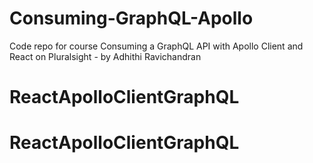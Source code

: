 # Consuming-GraphQL-Apollo
Code repo for course Consuming a GraphQL API with Apollo Client and React on Pluralsight - by Adhithi Ravichandran 
# ReactApolloClientGraphQL
# ReactApolloClientGraphQL
